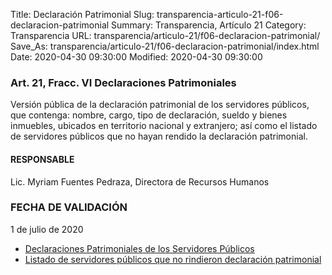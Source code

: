 Title: Declaración Patrimonial
Slug: transparencia-articulo-21-f06-declaracion-patrimonial
Summary: Transparencia, Artículo 21
Category: Transparencia
URL: transparencia/articulo-21/f06-declaracion-patrimonial/
Save_As: transparencia/articulo-21/f06-declaracion-patrimonial/index.html
Date: 2020-04-30 09:30:00
Modified: 2020-04-30 09:30:00


### Art. 21, Fracc. VI Declaraciones Patrimoniales

Versión pública de la declaración patrimonial de los servidores públicos, que contenga: nombre, cargo, tipo de declaración, sueldo y bienes inmuebles, ubicados en territorio nacional y extranjero; así como el listado de servidores públicos que no hayan rendido la declaración patrimonial.

#### RESPONSABLE

Lic. Myriam Fuentes Pedraza, Directora de Recursos Humanos

### FECHA DE VALIDACIÓN

1 de julio de 2020

* [Declaraciones Patrimoniales de los Servidores Públicos](https://declaranet.sefircoahuila.gob.mx/sidp/publica/?q=E0042&q2=57)
* [Listado de servidores públicos que no rindieron declaración patrimonial](https://www.declaranetcoahuila.gob.mx/sidp/reports/secomac/sidp/IUReporteFuncionariosPendientesEstatales.jsp)


